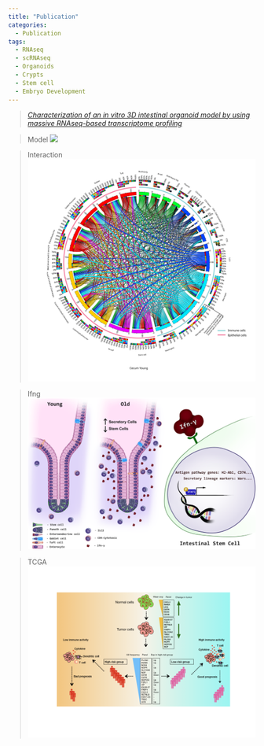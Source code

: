```yaml
---
title: "Publication"
categories:
  - Publication
tags:
  - RNAseq
  - scRNAseq
  - Organoids
  - Crypts
  - Stem cell
  - Embryo Development
---
```

  
> <cite><a href="https://www.nature.com/articles/s41598-021-96321-8">Characterization of an in vitro 3D intestinal organoid model by using massive RNAseq-based transcriptome profiling</a></cite>

> Model
![](/assets/png-paper.png/schematic.png)

> Interaction
![](/assets/png-paper.png/Cecum_Young_circos-table-uciedhs-large.svg)

> Ifng
![](/assets/png-paper.png/Ifng.png)

> TCGA
![](/assets/png-paper.png/Graphical_abstract.001.tiff)